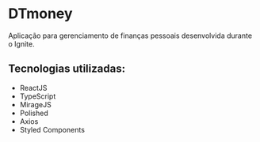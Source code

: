 # DTmoney
Aplicação para gerenciamento de finanças pessoais desenvolvida durante o Ignite.

## Tecnologias utilizadas:
- ReactJS
- TypeScript
- MirageJS
- Polished
- Axios
- Styled Components
